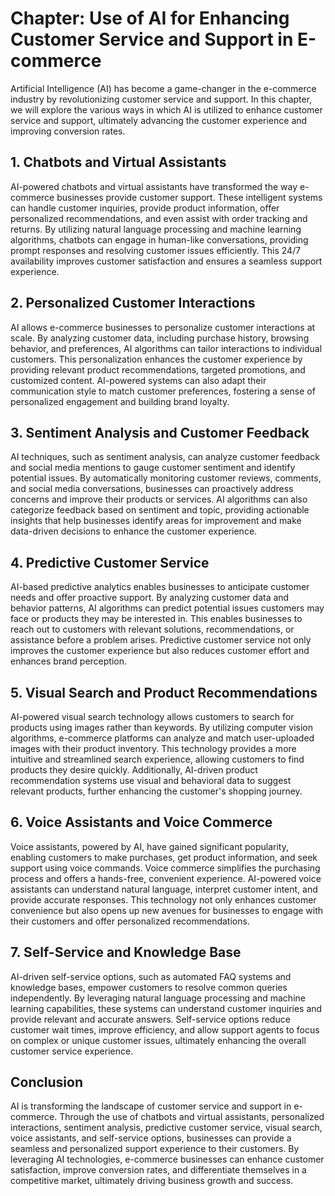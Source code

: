 Chapter: Use of AI for Enhancing Customer Service and Support in E-commerce
===========================================================================

Artificial Intelligence (AI) has become a game-changer in the e-commerce industry by revolutionizing customer service and support. In this chapter, we will explore the various ways in which AI is utilized to enhance customer service and support, ultimately advancing the customer experience and improving conversion rates.

**1. Chatbots and Virtual Assistants**
--------------------------------------

AI-powered chatbots and virtual assistants have transformed the way e-commerce businesses provide customer support. These intelligent systems can handle customer inquiries, provide product information, offer personalized recommendations, and even assist with order tracking and returns. By utilizing natural language processing and machine learning algorithms, chatbots can engage in human-like conversations, providing prompt responses and resolving customer issues efficiently. This 24/7 availability improves customer satisfaction and ensures a seamless support experience.

**2. Personalized Customer Interactions**
-----------------------------------------

AI allows e-commerce businesses to personalize customer interactions at scale. By analyzing customer data, including purchase history, browsing behavior, and preferences, AI algorithms can tailor interactions to individual customers. This personalization enhances the customer experience by providing relevant product recommendations, targeted promotions, and customized content. AI-powered systems can also adapt their communication style to match customer preferences, fostering a sense of personalized engagement and building brand loyalty.

**3. Sentiment Analysis and Customer Feedback**
-----------------------------------------------

AI techniques, such as sentiment analysis, can analyze customer feedback and social media mentions to gauge customer sentiment and identify potential issues. By automatically monitoring customer reviews, comments, and social media conversations, businesses can proactively address concerns and improve their products or services. AI algorithms can also categorize feedback based on sentiment and topic, providing actionable insights that help businesses identify areas for improvement and make data-driven decisions to enhance the customer experience.

**4. Predictive Customer Service**
----------------------------------

AI-based predictive analytics enables businesses to anticipate customer needs and offer proactive support. By analyzing customer data and behavior patterns, AI algorithms can predict potential issues customers may face or products they may be interested in. This enables businesses to reach out to customers with relevant solutions, recommendations, or assistance before a problem arises. Predictive customer service not only improves the customer experience but also reduces customer effort and enhances brand perception.

**5. Visual Search and Product Recommendations**
------------------------------------------------

AI-powered visual search technology allows customers to search for products using images rather than keywords. By utilizing computer vision algorithms, e-commerce platforms can analyze and match user-uploaded images with their product inventory. This technology provides a more intuitive and streamlined search experience, allowing customers to find products they desire quickly. Additionally, AI-driven product recommendation systems use visual and behavioral data to suggest relevant products, further enhancing the customer's shopping journey.

**6. Voice Assistants and Voice Commerce**
------------------------------------------

Voice assistants, powered by AI, have gained significant popularity, enabling customers to make purchases, get product information, and seek support using voice commands. Voice commerce simplifies the purchasing process and offers a hands-free, convenient experience. AI-powered voice assistants can understand natural language, interpret customer intent, and provide accurate responses. This technology not only enhances customer convenience but also opens up new avenues for businesses to engage with their customers and offer personalized recommendations.

**7. Self-Service and Knowledge Base**
--------------------------------------

AI-driven self-service options, such as automated FAQ systems and knowledge bases, empower customers to resolve common queries independently. By leveraging natural language processing and machine learning capabilities, these systems can understand customer inquiries and provide relevant and accurate answers. Self-service options reduce customer wait times, improve efficiency, and allow support agents to focus on complex or unique customer issues, ultimately enhancing the overall customer service experience.

**Conclusion**
--------------

AI is transforming the landscape of customer service and support in e-commerce. Through the use of chatbots and virtual assistants, personalized interactions, sentiment analysis, predictive customer service, visual search, voice assistants, and self-service options, businesses can provide a seamless and personalized support experience to their customers. By leveraging AI technologies, e-commerce businesses can enhance customer satisfaction, improve conversion rates, and differentiate themselves in a competitive market, ultimately driving business growth and success.
